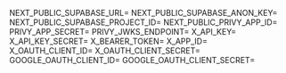 <!-- secret keys in .env.local -->
NEXT_PUBLIC_SUPABASE_URL=
NEXT_PUBLIC_SUPABASE_ANON_KEY=
NEXT_PUBLIC_SUPABASE_PROJECT_ID=
NEXT_PUBLIC_PRIVY_APP_ID=
PRIVY_APP_SECRET=
PRIVY_JWKS_ENDPOINT=
X_API_KEY=
X_API_KEY_SECRET=
X_BEARER_TOKEN=
X_APP_ID=
X_OAUTH_CLIENT_ID=
X_OAUTH_CLIENT_SECRET=
GOOGLE_OAUTH_CLIENT_ID=
GOOGLE_OAUTH_CLIENT_SECRET=